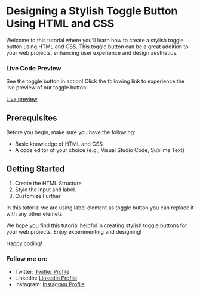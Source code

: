 # Designing a Stylish Toggle Button Using HTML and CSS

Welcome to this tutorial where you'll learn how to create a stylish toggle button using HTML and CSS. This toggle button can be a great addition to your web projects, enhancing user experience and design aesthetics.

### Live Code Preview
See the toggle button in action! Click the following link to experience the live preview of our toggle button:

[Live preview](https://srinathsree66.github.io/toggle-button-html-css/)


## Prerequisites

Before you begin, make sure you have the following:

- Basic knowledge of HTML and CSS
- A code editor of your choice (e.g., Visual Studio Code, Sublime Text)

## Getting Started
1. Create the HTML Structure
2.  Style the input and label.
3.  Customize Further

  In this tutorial we are using label element as toggle button you can replace it with any other elemets.

We hope you find this tutorial helpful in creating stylish toggle buttons for your web projects. Enjoy experimenting and designing!

Happy coding!

### Follow me on:

- Twitter: [Twitter Profile](https://twitter.com/srinathsree66)
- LinkedIn: [LinkedIn Profile](https://www.linkedin.com/in/srinathsree66)
- Instagram: [Instagram Profile](https://www.instagram.com/srinath_sree66)
